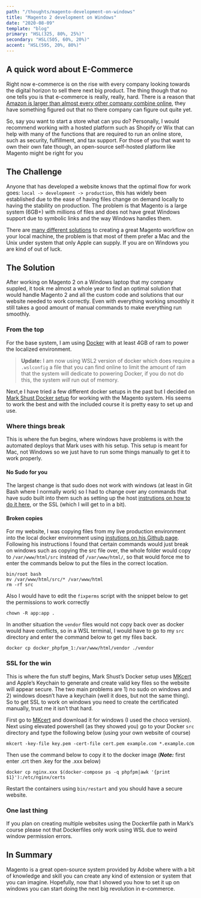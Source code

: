 ```yaml
---
path: "/thoughts/magento-development-on-windows"
title: "Magento 2 development on Windows"
date: "2020-08-09"
template: "blog"
primary: "HSL(325, 80%, 25%)"
secondary: "HSL(505, 60%, 20%)"
accent: "HSL(595, 20%, 80%)"
---
```


## A quick word about E-Commerce

Right now e-commerce is on the rise with every company looking towards the digital horizon to sell there next big product. The thing though that no one tells you is that e-commerce is really, really, hard. There is a reason that [Amazon is larger than almost every other company combine online](http://2oqz471sa19h3vbwa53m33yj.wpengine.netdna-cdn.com/wp-content/uploads/2016/12/chart-size-of-amazon.jpg), they have something figured out that no there company can figure out quite yet.

So, say you want to start a store what can you do? Personally, I would recommend working with a hosted platform such as Shopify or Wix that can help with many of the functions that are required to run an online store, such as security, fulfillment, and tax support. For those of you that want to own their own fate though, an open-source self-hosted platform like Magento might be right for you

## The Challenge

Anyone that has developed a website knows that the optimal flow for work goes: `local -> development -> production`, this has widely been established due to the ease of having files change on demand locally to having the stability on production. The problem is that Magento is a large system (6GB+) with millions of files and does not have great Windows support due to symbolic links and the way Windows handles them.

There are [many different solutions](https://github.com/search?q=magento+windows) to creating a great Magento workflow on your local machine, the problem is that most of them prefer a Mac and the Unix under system that only Apple can supply. If you are on Windows you are kind of out of luck.

## The Solution

After working on Magento 2 on a Windows laptop that my company suppled, it took me almost a whole year to find an optimal solution that would handle Magento 2 and all the custom code and solutions that our website needed to work correctly. Even with everything working smoothly it still takes a good amount of manual commands to make everything run smoothly.

### From the top

For the base system, I am using [Docker](https://www.docker.com/) with at least 4GB of ram to power the localized environment.

> **Update:** I am now using WSL2 version of docker which does require a `.wslconfig` a file that you can find online to limit the amount of ram that the system will dedicate to powering Docker, if you do not do this, the system _will_ run out of memory.

Next,e I have tried a few different docker setups in the past but I decided on [Mark Shust Docker setup](https://github.com/markshust/docker-magento) for working with the Magento system. His seems to work the best and with the included course it is pretty easy to set up and use.

### Where things break

This is where the fun begins, where windows have problems is with the automated deploys that Mark uses with his setup. This setup is meant for Mac, not Windows so we just have to run some things manually to get it to work properly.

#### No Sudo for you

The largest change is that sudo does not work with windows (at least in Git Bash where I normally work) so I had to change over any commands that have sudo built into them such as setting up the host [instrutions on how to do it here](https://www.howtogeek.com/howto/27350/beginner-geek-how-to-edit-your-hosts-file/), or the SSL (which I will get to in a bit).

#### Broken copies

For my website, I was copying files from my live production environment into the local docker environment using [instutions on his Github page](https://github.com/markshust/docker-magento). Following his instructions I found that certain commands would just break on windows such as copying the src file over, the whole folder would copy to `/var/www/html/src` instead of `/var/www/html/`, so that would force me to enter the commands below to put the files in the correct location.

```shell
bin/root bash
mv /var/www/html/src/* /var/www/html
rm -rf src
```

Also I would have to edit the `fixperms` script with the snippet below to get the permissions to work correctly

```shell
chown -R app:app .
```

In another situation the `vendor` files would not copy back over as docker would have conflicts, so in a WSL terminal, I would have to go to my `src` directory and enter the command below to get my files back.

```shell
docker cp docker_phpfpm_1:/var/www/html/vendor ./vendor
```

### SSL for the win

This is where the fun stuff begins, Mark Shust’s Docker setup uses [MKcert](https://github.com/FiloSottile/mkcert) and Apple’s Keychain to generate and create valid key files so the website will appear secure. The two main problems are 1) no sudo on windows and 2) windows doesn’t have a keychain (well it does, but not the same thing). So to get SSL to work on windows you need to create the certificated manually, trust me it isn’t that hard.

First go to [MKcert](https://github.com/FiloSottile/mkcert) and download it for windows (I used the choco version). Next using elevated powershell (as they showed you) go to your Docker `src` directory and type the following below (using your own website of course)

```shell
mkcert -key-file key.pem -cert-file cert.pem example.com *.example.com
```

Then use the command below to copy it to the docker image (**_Note:_** first enter .crt then .key for the .xxx below)

```shell
docker cp nginx.xxx $(docker-compose ps -q phpfpm|awk '{print $1}'):/etc/nginx/certs
```

Restart the containers using `bin/restart` and you should have a secure website.

### One last thing

If you plan on creating multiple websites using the Dockerfile path in Mark’s course please not that Dockerfiles only work using WSL due to weird window permission errors.

## In Summary

Magento is a great open-source system provided by Adobe where with a bit of knowledge and skill you can create any kind of extension or system that you can imagine. Hopefully, now that I showed you how to set it up on windows you can start doing the next big revolution in e-commerce.
